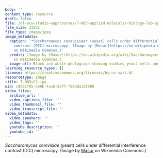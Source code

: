 ```yaml
---
body: ''
content_type: resource
draft: false
file: /ol-ocw-studio-app/courses/7-003-applied-molecular-biology-lab-spring-2022/7-003s22.jpg
file_size: 33251
file_type: image/jpeg
image_metadata:
  caption: '*Saccharomyces cerevisiae* (yeast) cells under differential interference
    contrast (DIC) microscopy. (Image by [Masur](https://en.wikipedia.org/wiki/Saccharomyces_cerevisiae#/media/File:S_cerevisiae_under_DIC_microscopy.jpg)
    on Wikimedia Commons.)'
  credit: (Image by [Masur](https://en.wikipedia.org/wiki/Saccharomyces_cerevisiae#/media/File:S_cerevisiae_under_DIC_microscopy.jpg)
    on Wikimedia Commons.)
  image-alt: Black and white photograph showing budding yeast cells under a microscope.
learning_resource_types: []
license: https://creativecommons.org/licenses/by-nc-sa/4.0/
resourcetype: Image
title: 7-003s22.jpg
uid: c859cf05-bb9b-4aa6-8377-f56dda121980
video_files:
  archive_url: ''
  video_captions_file: ''
  video_thumbnail_file: ''
  video_transcript_file: ''
video_metadata:
  video_speakers: ''
  video_tags: ''
  youtube_description: ''
  youtube_id: ''
---
```

*Saccharomyces cerevisiae* (yeast) cells under differential interference contrast (DIC) microscopy. (Image by [Masur](https://en.wikipedia.org/wiki/Saccharomyces_cerevisiae#/media/File:S_cerevisiae_under_DIC_microscopy.jpg) on Wikimedia Commons.)